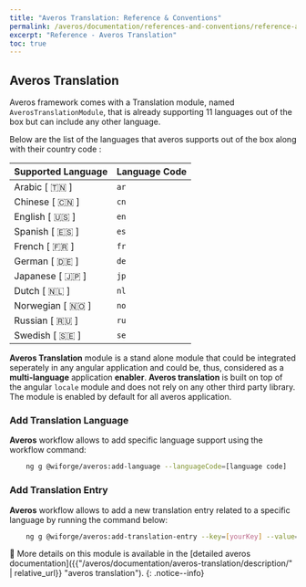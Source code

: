 ```yaml
---
title: "Averos Translation: Reference & Conventions"
permalink: /averos/documentation/references-and-conventions/reference-averos-translation/
excerpt: "Reference - Averos Translation"
toc: true
---
```


## **Averos Translation**

Averos framework comes with a Translation module, named `AverosTranslationModule`, that is already supporting 11 languages out of the box but can include any other language.

Below are the list of the languages that averos supports out of the box along with their country code :


| **Supported Language** | **Language Code** |
| ------ | ------ | 
| Arabic     [ 🇹🇳 ] | `ar` |
| Chinese    [ 🇨🇳 ] | `cn` |
| English    [ 🇺🇸 ] | `en` |
| Spanish    [ 🇪🇸 ] | `es` |
| French     [ 🇫🇷 ] | `fr` |
| German     [ 🇩🇪 ] | `de` |
| Japanese   [ 🇯🇵 ] | `jp` |
| Dutch      [ 🇳🇱 ] | `nl` |
| Norwegian  [ 🇳🇴 ] | `no` |
| Russian    [ 🇷🇺 ] | `ru` |
| Swedish    [ 🇸🇪 ] | `se` |


**Averos Translation** module is a stand alone module that could be integrated seperately in any angular application and could be, thus, considered as a **multi-language** application **enabler**.
**Averos translation** is built on top of the angular `locale` module and does not rely on any other third party library.
The module is enabled by default for all averos application.

### **Add Translation Language**

**Averos** workflow allows to add specific language support using the workflow command:
 
```bash
    ng g @wiforge/averos:add-language --languageCode=[language code]
```

### **Add Translation Entry**

**Averos** workflow allows to add a new translation entry related to a specific language by running the command below:

```bash
    ng g @wiforge/averos:add-translation-entry --key=[yourKey] --value=[Your Translation] --lang=[language code]
```

📢 More details on this module is available in the [detailed averos documentation]({{"/averos/documentation/averos-translation/description/" | relative_url}} "averos translation").
{: .notice--info}
